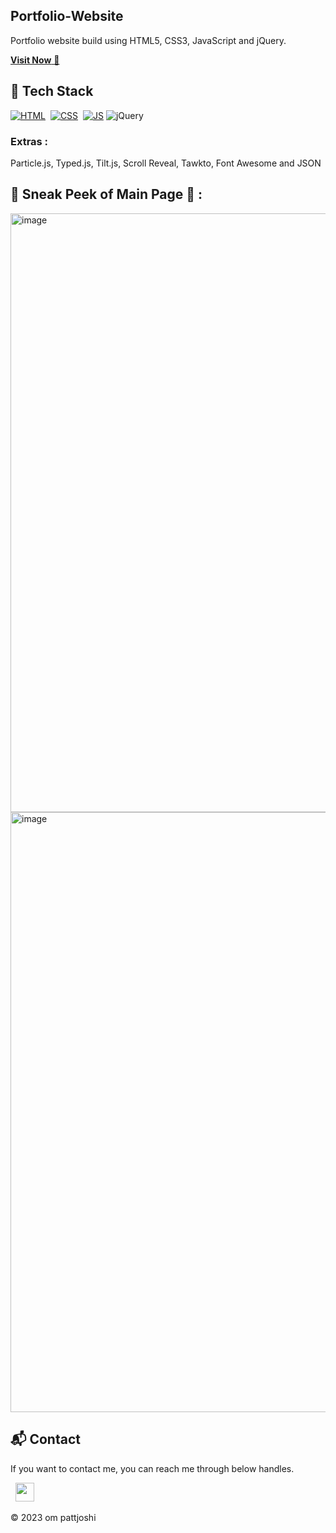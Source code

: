 ## Portfolio-Website
Portfolio website build using HTML5, CSS3, JavaScript and jQuery.

<a href="https://portfoliodevom.netlify.app/" target="_blank">**Visit Now** 🚀</a>


## 📌 Tech Stack
[![HTML](https://img.shields.io/badge/html5%20-%23E34F26.svg?&style=for-the-badge&logo=html5&logoColor=white)](https://github.com/jigar-sable/Portfolio-Website/search?l=html)&nbsp;
[![CSS](https://img.shields.io/badge/css3%20-%231572B6.svg?&style=for-the-badge&logo=css3&logoColor=white)](https://github.com/jigar-sable/Portfolio-Website/search?l=css)&nbsp;
[![JS](https://img.shields.io/badge/javascript%20-%23323330.svg?&style=for-the-badge&logo=javascript&logoColor=%23F7DF1E)](https://github.com/jigar-sable/Portfolio-Website/search?l=javascript)
<img alt="jQuery" src="https://img.shields.io/badge/jquery-%230769AD.svg?style=for-the-badge&logo=jquery&logoColor=white"/>

### Extras : 
Particle.js, Typed.js, Tilt.js, Scroll Reveal, Tawkto, Font Awesome and JSON

## 📌 Sneak Peek of Main Page 🙈 :
<img width="958" alt="image" src="https://github.com/pattjoshi/Portfolio_Dev/assets/78966839/6bafa46e-4d4d-414e-896c-5d59369d1e5c">
<img width="960" alt="image" src="https://github.com/pattjoshi/Portfolio_Dev/assets/78966839/045f002c-9cf0-4d90-b699-182d7a1192e6">



<h2>📬 Contact</h2>

If you want to contact me, you can reach me through below handles.

&nbsp;&nbsp;<a href="https://www.linkedin.com/in/om-prakash-pattjoshi-/"><img src="https://www.felberpr.com/wp-content/uploads/linkedin-logo.png" width="30"></img></a>

© 2023 om pattjoshi


